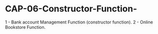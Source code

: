# CAP-06-Constructor-Function-
1 - Bank account Management Function (constructor function).
2 - Online Bookstore Function.
